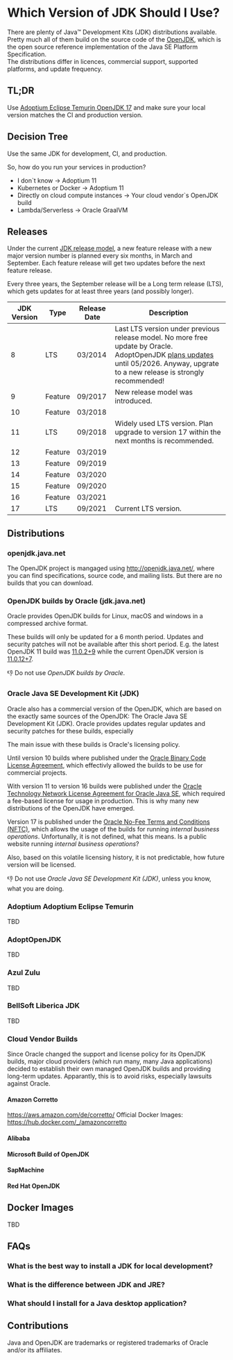 # Which Version of JDK Should I Use?

There are plenty of Java™ Development Kits (JDK) distributions available.  
Pretty much all of them build on the source code of the [OpenJDK](https://openjdk.java.net), which is the open source reference implementation of the Java SE Platform Specification.  
The distributions differ in licences, commercial support, supported platforms, and update frequency.

## TL;DR

Use [Adoptium Eclipse Temurin OpenJDK 17](https://adoptium.net/releases.html?variant=openjdk17&jvmVariant=hotspot) and make sure your local version matches the CI and production version. 

## Decision Tree

Use the same JDK for development, CI, and production. 

So, how do you run your services in production?

* I don`t know -> Adoptium 11 
* Kubernetes or Docker -> Adoptium 11 
* Directly on cloud compute instances -> Your cloud vendor`s OpenJDK build
* Lambda/Serverless -> Oracle GraalVM 


## Releases

Under the current [JDK release model](https://openjdk.java.net/projects/jdk/), a new feature release with a new major version number is planned every six months, in March and September. Each feature release will get two updates before the next feature release.

Every three years, the September release will be a Long term release (LTS), which gets updates for at least three years (and possibly longer).

JDK Version	| Type | Release Date |	Description
--- | --- | --- | ---
8   | LTS     | 03/2014 | Last LTS version under previous release model. No more free update by Oracle. AdoptOpenJDK [plans updates](https://adoptopenjdk.net/support.html) until 05/2026. Anyway, upgrate to a new release is strongly recommended!
9   | Feature | 09/2017	| New release model was introduced.
10  | Feature | 03/2018	| 
11  | LTS     | 09/2018	| Widely used LTS version. Plan upgrade to version 17 within the next months is recommended.
12  | Feature | 03/2019	| 
13  | Feature | 09/2019	| 
14  | Feature | 03/2020	| 
15  | Feature | 09/2020	| 
16  | Feature | 03/2021	| 
17  | LTS     | 09/2021	| Current LTS version.


## Distributions

### openjdk.java.net

The OpenJDK project is mangaged using http://openjdk.java.net/, where you can find specifications, source code, and mailing lists.
But there are no builds that you can download.

### OpenJDK builds by Oracle (jdk.java.net)

Oracle provides OpenJDK builds for Linux, macOS and windows in a compressed archive format.

These builds will only be updated for a 6 month period. Updates and security patches will not be available after this short period.
E.g. the latest OpenJDK 11 build was [11.0.2+9](https://jdk.java.net/archive/) while the current OpenJDK version is [11.0.12+7](https://wiki.openjdk.java.net/display/JDKUpdates/JDK11u).

👎 Do not use _OpenJDK builds by Oracle_.


### Oracle Java SE Development Kit (JDK)

Oracle also has a commercial version of the OpenJDK, which are based on the exactly same sources of the OpenJDK: The Oracle Java SE Development Kit (JDK).
Oracle provides updates regular updates and security patches for these builds, especially 

The main issue with these builds is Oracle's licensing policy.

Until version 10 builds where published under the [Oracle Binary Code License Agreement](https://www.oracle.com/de/downloads/licenses/binary-code-license.html), which effectivly allowed the builds to be use for commercial projects.

With version 11 to version 16 builds were published under the [Oracle Technology Network License Agreement for Oracle Java SE](https://www.oracle.com/downloads/licenses/javase-license1.html), which required a fee-based license for usage in production.
This is why many new distributions of the OpenJDK have emerged.

Version 17 is published under the [Oracle No-Fee Terms and Conditions (NFTC)](https://www.oracle.com/downloads/licenses/no-fee-license.html), which allows the usage of the builds for running _internal business operations_. Unfortunally, it is not defined, what this means. Is a public website running _internal business operations_?
 
Also, based on this volatile licensing history, it is not predictable, how future version will be licensed.

👎 Do not use _Oracle Java SE Development Kit (JDK)_, unless you know, what you are doing.


### Adoptium Adoptium Eclipse Temurin 
TBD

### AdoptOpenJDK
TBD

### Azul Zulu
TBD

### BellSoft Liberica JDK
TBD


### Cloud Vendor Builds

Since Oracle changed the support and license policy for its OpenJDK builds, major cloud providers (which run many, many Java applications) decided to establish their own managed OpenJDK builds and providing long-term updates. Apparantly, this is to avoid risks, especially lawsuits against Oracle.

#### Amazon Corretto

https://aws.amazon.com/de/corretto/
Official Docker Images: https://hub.docker.com/_/amazoncorretto


#### Alibaba
#### Microsoft Build of OpenJDK
#### SapMachine
#### Red Hat OpenJDK




## Docker Images
TBD


## FAQs

### What is the best way to install a JDK for local development?

### What is the difference between JDK and JRE?

### What should I install for a Java desktop application?



## Contributions

Java and OpenJDK are trademarks or registered trademarks of Oracle and/or its affiliates.
